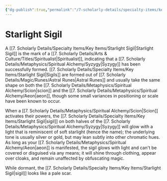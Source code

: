 ```yaml
---
{"dg-publish":true,"permalink":"/7-scholarly-details/specialty-items/key-items/starlight-sigil/","noteIcon":""}
---
```


# Starlight Sigil

A [[7. Scholarly Details/Specialty Items/Key Items/Starlight Sigil\|Starlight Sigil]] is the mark of a [[7. Scholarly Details/Arts & Culture/Titles/Spiritualist\|Spiritualist]], indicating that a [[7. Scholarly Details/Metaphysics/Spiritual Alchemy/Syzygy\|Syzygy]] has been successfully formed. [[7. Scholarly Details/Specialty Items/Key Items/Starlight Sigil\|Sigils]] are formed out of [[7. Scholarly Details/Magic/Runes/Astral Runes\|Astral Runes]] and usually take the same shape on both the [[7. Scholarly Details/Metaphysics/Spiritual Alchemy/Scion\|scion]] and the [[7. Scholarly Details/Metaphysics/Spiritual Alchemy/Aeon\|aeon]], though some small variances in positioning or scale have been known to occur. 

When a [[7. Scholarly Details/Metaphysics/Spiritual Alchemy/Scion\|Scion]] activates their powers, the [[7. Scholarly Details/Specialty Items/Key Items/Starlight Sigil\|sigil]] on both halves of the [[7. Scholarly Details/Metaphysics/Spiritual Alchemy/Syzygy\|Syzygy]] will glow with a light that is reminiscent of soft starlight (hence the name); the underlying tone is usually silver or gold, but may lean subtly into other chromatic hues. As long as your [[7. Scholarly Details/Metaphysics/Spiritual Alchemy/Aeon\|aeon]] is manifested, the sigil glows with light and can't be covered or disguised via any means; it will shine through clothing, appear over cloaks, and remain unaffected by obfuscating magic.

While dormant, the [[7. Scholarly Details/Specialty Items/Key Items/Starlight Sigil\|sigil]] looks like a pale scar.